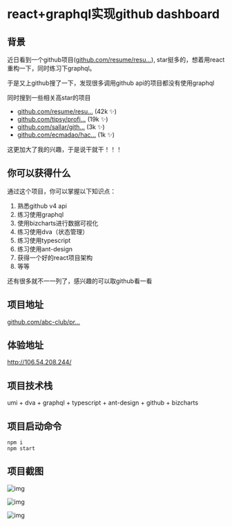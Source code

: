 # react+graphql实现github dashboard

## 背景

近日看到一个github项目([github.com/resume/resu…](https://github.com/resume/resume.github.com)), star挺多的，想着用react重构一下，同时练习下graphql。

于是又上github搜了一下，发现很多调用github api的项目都没有使用graphql

同时搜到一些相关高star的项目

- [github.com/resume/resu…](https://github.com/resume/resume.github.com) (42k ✨)
- [github.com/tipsy/profi…](https://github.com/tipsy/profile-summary-for-github) (19k ✨)
- [github.com/sallar/gith…](https://github.com/sallar/github-contributions-chart) (3k ✨)
- [github.com/ecmadao/hac…](https://github.com/ecmadao/hacknical) (1k ✨)

这更加大了我的兴趣，于是说干就干！！！

## 你可以获得什么

通过这个项目，你可以掌握以下知识点：

1. 熟悉github v4 api
2. 练习使用graphql
3. 使用bizcharts进行数据可视化
4. 练习使用dva（状态管理）
5. 练习使用typescript
6. 练习使用ant-design
7. 获得一个好的react项目架构
8. 等等

还有很多就不一一列了，感兴趣的可以取github看一看

## 项目地址

[github.com/abc-club/pr…](https://github.com/abc-club/profile-summary-for-github)

## 体验地址

http://106.54.208.244/

## 项目技术栈

umi + dva + graphql + typescript + ant-design + github + bizcharts

## 项目启动命令

```
npm i
npm start
```

## 项目截图

![img](https://user-gold-cdn.xitu.io/2019/10/26/16e03d9091e7d9cf?imageView2/0/w/1280/h/960/format/webp/ignore-error/1)

![img](https://user-gold-cdn.xitu.io/2019/10/26/16e03d92186a23ce?imageView2/0/w/1280/h/960/format/webp/ignore-error/1)

![img](https://user-gold-cdn.xitu.io/2019/10/26/16e03d93307a2e9b?imageView2/0/w/1280/h/960/format/webp/ignore-error/1)

